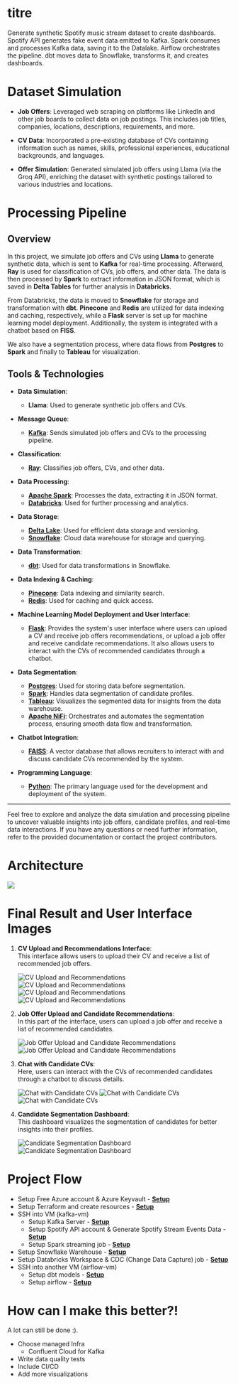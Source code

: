 # titre
Generate synthetic Spotify music stream dataset to create dashboards. Spotify API generates fake event data emitted to Kafka. Spark consumes and processes Kafka data, saving it to the Datalake. Airflow orchestrates the pipeline. dbt moves data to Snowflake, transforms it, and creates dashboards.


# Dataset Simulation

- **Job Offers**: Leveraged web scraping on platforms like LinkedIn and other job boards to collect data on job postings. This includes job titles, companies, locations, descriptions, requirements, and more.

- **CV Data**: Incorporated a pre-existing database of CVs containing information such as names, skills, professional experiences, educational backgrounds, and languages.

- **Offer Simulation**: Generated simulated job offers using Llama (via the Groq API), enriching the dataset with synthetic postings tailored to various industries and locations.


#  Processing Pipeline

## Overview
In this project, we simulate job offers and CVs using **Llama** to generate synthetic data, which is sent to **Kafka** for real-time processing. Afterward, **Ray** is used for classification of CVs, job offers, and other data. The data is then processed by **Spark** to extract information in JSON format, which is saved in **Delta Tables** for further analysis in **Databricks**. 

From Databricks, the data is moved to **Snowflake** for storage and transformation with **dbt**. **Pinecone** and **Redis** are utilized for data indexing and caching, respectively, while a **Flask** server is set up for machine learning model deployment. Additionally, the system is integrated with a chatbot based on **FISS**.

We also have a segmentation process, where data flows from **Postgres** to **Spark** and finally to **Tableau** for visualization.

## Tools & Technologies

- **Data Simulation**: 
  - **Llama**: Used to generate synthetic job offers and CVs.
  
- **Message Queue**: 
  - **[Kafka](https://kafka.apache.org/)**: Sends simulated job offers and CVs to the processing pipeline.

- **Classification**: 
  - **[Ray](https://www.ray.io/)**: Classifies job offers, CVs, and other data.

- **Data Processing**: 
  - **[Apache Spark](https://spark.apache.org/)**: Processes the data, extracting it in JSON format.
  - **[Databricks](https://www.databricks.com/)**: Used for further processing and analytics.

- **Data Storage**:
  - **[Delta Lake](https://delta.io/)**: Used for efficient data storage and versioning.
  - **[Snowflake](https://www.snowflake.com/en/)**: Cloud data warehouse for storage and querying.

- **Data Transformation**: 
  - **[dbt](https://www.getdbt.com/)**: Used for data transformations in Snowflake.

- **Data Indexing & Caching**:
  - **[Pinecone](https://www.pinecone.io/)**: Data indexing and similarity search.
  - **[Redis](https://redis.io/)**: Used for caching and quick access.

- **Machine Learning Model Deployment and User Interface**:
  - **[Flask](https://flask.palletsprojects.com/)**: Provides the system's user interface where users can upload a CV and receive job offers recommendations, or upload a job offer and receive candidate recommendations. It also allows users to interact with the CVs of recommended candidates through a chatbot.

- **Data Segmentation**:
  - **[Postgres](https://www.postgresql.org/)**: Used for storing data before segmentation.
  - **[Spark](https://spark.apache.org/)**: Handles data segmentation of candidate profiles.
  - **[Tableau](https://www.tableau.com/)**: Visualizes the segmented data for insights from the data warehouse.
  - **[Apache NiFi](https://nifi.apache.org/)**: Orchestrates and automates the segmentation process, ensuring smooth data flow and transformation.

- **Chatbot Integration**: 
  - **[FAISS](https://github.com/facebookresearch/faiss)**: A vector database that allows recruiters to interact with and discuss candidate CVs recommended by the system.

- **Programming Language**: 
  - **[Python](https://www.python.org/)**: The primary language used for the development and deployment of the system.

---

Feel free to explore and analyze the data simulation and processing pipeline to uncover valuable insights into job offers, candidate profiles, and real-time data interactions. If you have any questions or need further information, refer to the provided documentation or contact the project contributors.

# Architecture
![](./Architecture/Architecture_project.gif)


# Final Result and User Interface Images


1. **CV Upload and Recommendations Interface**:  
   This interface allows users to upload their CV and receive a list of recommended job offers.
   
   ![CV Upload and Recommendations](./images/upload_cv.png)
   ![CV Upload and Recommendations](./images/classification_offr.png)
   ![CV Upload and Recommendations](./images/offre.png)
   ![CV Upload and Recommendations](./images/offre2.png)


2. **Job Offer Upload and Candidate Recommendations**:  
   In this part of the interface, users can upload a job offer and receive a list of recommended candidates.
   
   ![Job Offer Upload and Candidate Recommendations](./images/upload_off.png)
   ![Job Offer Upload and Candidate Recommendations](./images/classification_of_candid.png)

3. **Chat with Candidate CVs**:  
   Here, users can interact with the CVs of recommended candidates through a chatbot to discuss details.
   
   ![Chat with Candidate CVs](./images/chat1.png)
   ![Chat with Candidate CVs](./images/chat2.png)
   ![Chat with Candidate CVs](./images/chat3.png)

4. **Candidate Segmentation Dashboard**:  
   This dashboard visualizes the segmentation of candidates for better insights into their profiles.
   
   ![Candidate Segmentation Dashboard](./images/dash_seg1.png)
   ![Candidate Segmentation Dashboard](./images/dash_seg2.png)

# Project Flow

- Setup Free Azure account & Azure Keyvault - **[Setup](https://github.com/abdkumar/spotify-stream-analytics/blob/main/setup/azure.md)**
- Setup Terraform and create resources - **[Setup](https://github.com/abdkumar/spotify-stream-analytics/blob/main/setup/terraform.md)**
- SSH into VM (kafka-vm)
  - Setup Kafka Server - **[Setup](https://github.com/abdkumar/spotify-stream-analytics/blob/main/setup/kafka.md)**
  - Setup Spotify API account & Generate Spotify Stream Events Data - **[Setup](https://github.com/abdkumar/spotify-stream-analytics/blob/main/setup/data.md)**
  - Setup Spark streaming job - **[Setup](https://github.com/abdkumar/spotify-stream-analytics/blob/main/setup/spark.md)**
- Setup Snowflake Warehouse - **[Setup](https://github.com/abdkumar/spotify-stream-analytics/blob/main/setup/snowflake.md)**
- Setup Databricks Workspace & CDC (Change Data Capture) job - **[Setup](https://github.com/abdkumar/spotify-stream-analytics/blob/main/setup/databricks.md)**
- SSH into another VM (airflow-vm)
  - Setup dbt models - **[Setup](https://github.com/abdkumar/spotify-stream-analytics/blob/main/setup/dbt.md)**
  - Setup airflow - **[Setup](https://github.com/abdkumar/spotify-stream-analytics/blob/main/setup/airflow.md)**



# How can I make this better?!
A lot can still be done :).

- Choose managed Infra
  - Confluent Cloud for Kafka
- Write data quality tests
- Include CI/CD
- Add more visualizations


